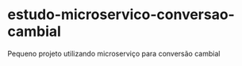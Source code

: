 # estudo-microservico-conversao-cambial
Pequeno projeto utilizando microserviço para conversão cambial

